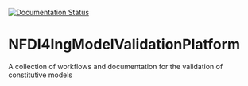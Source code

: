 [![Documentation Status](https://readthedocs.org/projects/nfdi4ingmodelvalidationplatform/badge/?version=latest)](https://nfdi4ingmodelvalidationplatform.readthedocs.io/en/latest/?badge=latest)

# NFDI4IngModelValidationPlatform
A collection of workflows and documentation for the validation of constitutive models

